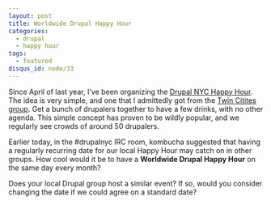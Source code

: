 ```yaml
---
layout: post
title: Worldwide Drupal Happy Hour
categories:
  - drupal
  - happy hour
tags:
  - featured
disqus_id: node/33
---
```


Since April of last year, I've been organizing the <a href="http://groups.drupal.org/taxonomy/term/6036">Drupal NYC Happy Hour</a>.  The idea is very simple, and one that I admittedly got from the <a href="http://groups.drupal.org/twin-cities">Twin Citites group</a>.  Get a bunch of drupalers together to have a few drinks, with no other agenda.  This simple concept has proven to be wildly popular, and we regularly see crowds of around 50 drupalers.

Earlier today, in the #drupalnyc IRC room, kombucha suggested that having a regularly recurring date for our local Happy Hour may catch on in other groups.  How cool would it be to have a __Worldwide Drupal Happy Hour__ on the same day every month?

Does your local Drupal group host a similar event?  If so, would you consider changing the date if we could agree on a standard date?